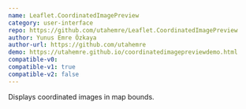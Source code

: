 ```yaml
---
name: Leaflet.CoordinatedImagePreview
category: user-interface
repo: https://github.com/utahemre/Leaflet.CoordinatedImagePreview
author: Yunus Emre Özkaya
author-url: https://github.com/utahemre
demo: https://utahemre.github.io/coordinatedimagepreviewdemo.html
compatible-v0:
compatible-v1: true
compatible-v2: false
---
```


Displays coordinated images in map bounds.
